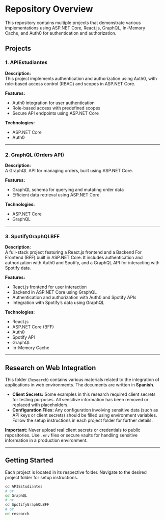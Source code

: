 # Repository Overview

This repository contains multiple projects that demonstrate various implementations using ASP.NET Core, React.js, GraphQL, In-Memory Cache, and Auth0 for authentication and authorization.

## Projects

### 1. APIEstudiantes
**Description:**  
This project implements authentication and authorization using Auth0, with role-based access control (RBAC) and scopes in ASP.NET Core.

**Features:**
- Auth0 integration for user authentication
- Role-based access with predefined scopes
- Secure API endpoints using ASP.NET Core

**Technologies:**
- ASP.NET Core
- Auth0

---

### 2. GraphQL (Orders API)
**Description:**  
A GraphQL API for managing orders, built using ASP.NET Core.

**Features:**
- GraphQL schema for querying and mutating order data
- Efficient data retrieval using ASP.NET Core

**Technologies:**
- ASP.NET Core
- GraphQL

---

### 3. SpotifyGraphQLBFF
**Description:**  
A full-stack project featuring a React.js frontend and a Backend For Frontend (BFF) built in ASP.NET Core. It includes authentication and authorization with Auth0 and Spotify, and a GraphQL API for interacting with Spotify data.

**Features:**
- React.js frontend for user interaction
- Backend in ASP.NET Core using GraphQL
- Authentication and authorization with Auth0 and Spotify APIs
- Integration with Spotify’s data using GraphQL

**Technologies:**
- React.js
- ASP.NET Core (BFF)
- Auth0
- Spotify API
- GraphQL
- In-Memory Cache

---

## Research on Web Integration

This folder (`Research`) contains various materials related to the integration of applications in web environments. The documents are written in **Spanish**.

- **Client Secrets:** Some examples in this research required client secrets for testing purposes. All sensitive information has been removed or replaced with placeholders.
- **Configuration Files:** Any configuration involving sensitive data (such as API keys or client secrets) should be filled using environment variables. Follow the setup instructions in each project folder for further details.

**Important:** Never upload real client secrets or credentials to public repositories. Use `.env` files or secure vaults for handling sensitive information in a production environment.

---

## Getting Started

Each project is located in its respective folder. Navigate to the desired project folder for setup instructions.

```bash
cd APIEstudiantes
# or
cd GraphQL
# or
cd SpotifyGraphQLBFF
# or
cd research
